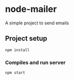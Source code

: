 # node-mailer
A simple project to send emails
## Project setup
```
npm install
```

### Compiles and run server
```
npm start
```
